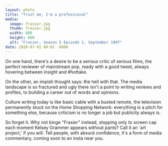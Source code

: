 ```yaml
---
layout: photo
title: "Trust me, I'm a professional"
media:
  image: frasier.jpg
  thumb: frasier.jpg
  width: 800
  height: 600
  alt: "Frasier, Season 5 Episode 1, September 1997"
date: 2020-07-01 00:01 -0800
---
```

On one hand, there's a desire to be a serious critic of serious films, the perfect reviewer of mainstream pop, ready with a good tweet, always hovering between insight and #hottake.

On the other, an impish thought says: the hell with that. The media landscape is so fractured and ugly there isn't a point to writing reviews and profiles, to building a career out of words and opinions.

Culture writing today is like basic cable with a busted remote, the television permanently stuck on the Home Shopping Network: everything is a pitch for something else, because criticism is no longer a job but publicity always is.

So forget it. Why not binge "Frasier" instead, stopping only to screen cap each moment Kelsey Grammer appears without pants? Call it an 'art project,' if you will. Tell people, with absurd confidence, it's a form of media commentary, coming soon to an insta near you.
